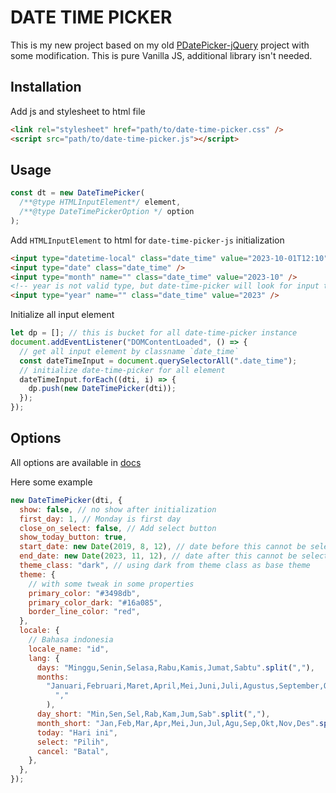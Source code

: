 # DATE TIME PICKER

This is my new project based on my old [PDatePicker-jQuery](https://github.com/poetrasapoetra/PDatePicker-jQuery) project with some modification. This is pure Vanilla JS, additional library isn't needed.

## Installation

Add js and stylesheet to html file

```html
<link rel="stylesheet" href="path/to/date-time-picker.css" />
<script src="path/to/date-time-picker.js"></script>
```

## Usage

```js
const dt = new DateTimePicker(
  /**@type HTMLInputElement*/ element,
  /**@type DateTimePickerOption */ option
);
```

Add `HTMLInputElement` to html for `date-time-picker-js` initialization

```html
<input type="datetime-local" class="date_time" value="2023-10-01T12:10" />
<input type="date" class="date_time" />
<input type="month" name="" class="date_time" value="2023-10" />
<!-- year is not valid type, but date-time-picker will look for input type if not specified in object parameter -->
<input type="year" name="" class="date_time" value="2023" />
```

Initialize all input element

```js
let dp = []; // this is bucket for all date-time-picker instance
document.addEventListener("DOMContentLoaded", () => {
  // get all input element by classname `date_time`
  const dateTimeInput = document.querySelectorAll(".date_time");
  // initialize date-time-picker for all element
  dateTimeInput.forEach((dti, i) => {
    dp.push(new DateTimePicker(dti));
  });
});
```

## Options

All options are available in [docs](https://htmlpreview.github.io/?https://github.com/poetrasapoetra/date-time-picker-js/main/docs/index.html#DateTimePickerOption)

Here some example

```js
new DateTimePicker(dti, {
  show: false, // no show after initialization
  first_day: 1, // Monday is first day
  close_on_select: false, // Add select button
  show_today_button: true,
  start_date: new Date(2019, 8, 12), // date before this cannot be selected
  end_date: new Date(2023, 11, 12), // date after this cannot be selected
  theme_class: "dark", // using dark from theme class as base theme
  theme: {
    // with some tweak in some properties
    primary_color: "#3498db",
    primary_color_dark: "#16a085",
    border_line_color: "red",
  },
  locale: {
    // Bahasa indonesia
    locale_name: "id",
    lang: {
      days: "Minggu,Senin,Selasa,Rabu,Kamis,Jumat,Sabtu".split(","),
      months:
        "Januari,Februari,Maret,April,Mei,Juni,Juli,Agustus,September,Oktober,November,Desember".split(
          ","
        ),
      day_short: "Min,Sen,Sel,Rab,Kam,Jum,Sab".split(","),
      month_short: "Jan,Feb,Mar,Apr,Mei,Jun,Jul,Agu,Sep,Okt,Nov,Des".split(","),
      today: "Hari ini",
      select: "Pilih",
      cancel: "Batal",
    },
  },
});
```
